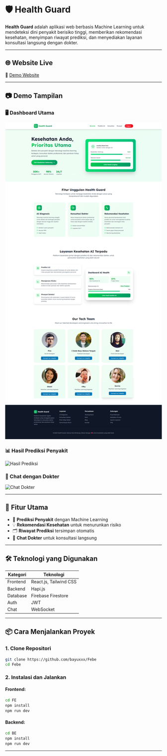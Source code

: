 
# 🛡️ Health Guard

**Health Guard** adalah aplikasi web berbasis Machine Learning untuk mendeteksi dini penyakit berisiko tinggi, memberikan rekomendasi kesehatan, menyimpan riwayat prediksi, dan menyediakan layanan konsultasi langsung dengan dokter.

---

## 🌐 Website Live
🔗 [Demo Website](https://health-guard-one.vercel.app)  

---

## 📷 Demo Tampilan

### 🖥️ Dashboard Utama
![Dashboard](https://raw.githubusercontent.com/bayuxxx/Febe/main/assets/dashboard-full.png)

### 📊 Hasil Prediksi Penyakit
![Hasil Prediksi](https://user-images.githubusercontent.com/your-username/demo-prediksi.png)

### 💬 Chat dengan Dokter
![Chat Dokter](https://user-images.githubusercontent.com/your-username/demo-chat.png)

---

## 🚀 Fitur Utama

- 🤖 **Prediksi Penyakit** dengan Machine Learning
- 💡 **Rekomendasi Kesehatan** untuk menurunkan risiko
- 🗂️ **Riwayat Prediksi** tersimpan otomatis
- 💬 **Chat Dokter** untuk konsultasi langsung

---

## 🛠️ Teknologi yang Digunakan

| Kategori    | Teknologi                                      |
|-------------|------------------------------------------------|
| Frontend    | React.js, Tailwind CSS                         |
| Backend     | Hapi.js                                        |
| Database    | Firebase Firestore                             |
| Auth        | JWT                                            |
| Chat        | WebSocket                                      |

---

## 📦 Cara Menjalankan Proyek

### 1. Clone Repositori

```bash
git clone https://github.com/bayuxxx/Febe
cd Febe
```

### 2. Instalasi dan Jalankan

#### Frontend:
```bash
cd FE
npm install
npm run dev
```

#### Backend:
```bash
cd BE
npm install
npm run dev
```

---
